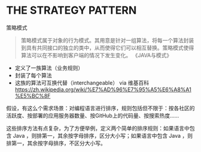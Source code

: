 # THE STRATEGY PATTERN

策略模式

> 策略模式属于对象的行为模式。其用意是针对一组算法，将每一个算法封装到具有共同接口的独立的类中，从而使得它们可以相互替换。策略模式使得算法可以在不影响到客户端的情况下发生变化。
> 《JAVA与模式》


- 定义了一族算法（业务规则）
- 封装了每个算法
- 这族的算法可互换代替（interchangeable）
via 维基百科 https://zh.wikipedia.org/wiki/%E7%AD%96%E7%95%A5%E6%A8%A1%E5%BC%8F

假设，有这么个需求场景：对编程语言进行排序，规则包括但不限于：按各社区的活跃度、按部署的应用服务器数量、按GitHub上的代码量、按搜索热度……

这些排序方法有点复杂，为了方便举例，定义两个简单的排序规则：如果语言中包含 Java ，则排第一，其余按字母排序，区分大小写；如果语言中包含 Java ，则排第一，其余按字母排序，不区分大小写。

